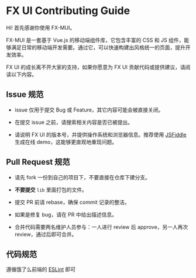 # FX UI Contributing Guide

Hi! 首先感谢你使用 FX-MUI。

FX-MUI 是一套基于 Vue.js 的移动端组件库，它包含丰富的 CSS 和 JS 组件，能够满足日常的移动端开发需要。通过它，可以快速构建出风格统一的页面，提升开发效率。

FX UI 的成长离不开大家的支持，如果你愿意为 FX UI 贡献代码或提供建议，请阅读以下内容。

## Issue 规范
- issue 仅用于提交 Bug 或 Feature，其它内容可能会被直接关闭。

- 在提交 issue 之前，请搜索相关内容是否已被提出。

- 请说明 FX UI 的版本号，并提供操作系统和浏览器信息。推荐使用 [JSFiddle](https://jsfiddle.net/) 生成在线 demo，这能够更直观地重现问题。

## Pull Request 规范
- 请先 fork 一份到自己的项目下，不要直接在仓库下建分支。

- **不要提交** `lib` 里面打包的文件。

- 提交 PR 前请 rebase，确保 commit 记录的整洁。

- 如果是修复 bug，请在 PR 中给出描述信息。

- 合并代码需要两名维护人员参与：一人进行 review 后 approve，另一人再次 review，通过后即可合并。

## 代码规范
遵循饿了么前端的 [ESLint](https://github.com/fx-mobile/eslint-config-elemefe) 即可
